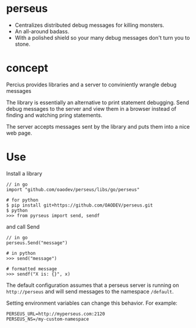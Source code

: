 # perseus

* Centralizes distributed debug messages for killing monsters.
* An all-around badass.
* With a polished shield so your many debug messages don't turn you to stone.

# concept

Percius provides libraries and a server to conviniently wrangle debug messages

The library is essentially an alternative to print statement debugging. Send
debug messages to the server and view them in a browser instead of finding and
watching pring statements.

The server accepts messages sent by the library and puts them into a nice web
page.

# Use

Install a library

    // in go
    import "github.com/oaodev/perseus/libs/go/perseus"

    # for python
    $ pip install git+https://github.com/OAODEV/perseus.git
    $ python
    >>> from pyrseus import send, sendf

and call Send

    // in go
    perseus.Send("message")

    # in python
    >>> send("message")

    # formatted message
    >>> sendf("X is: {}", x)

The default configuration assumes that a perseus server is running on
`http://perseus` and will send messages to the namespace `/default`.

Setting environment variables can change this behavior. For example:

    PERSEUS_URL=http://myperseus.com:2120
    PERSEUS_NS=/my-custom-namespace